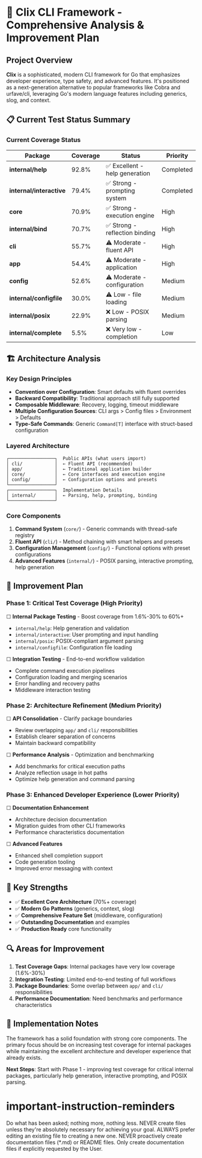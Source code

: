 # 🚀 Clix CLI Framework - Comprehensive Analysis & Improvement Plan

## Project Overview
**Clix** is a sophisticated, modern CLI framework for Go that emphasizes developer experience, type safety, and advanced features. It's positioned as a next-generation alternative to popular frameworks like Cobra and urfave/cli, leveraging Go's modern language features including generics, slog, and context.

## 📋 Current Test Status Summary

### Current Coverage Status
| Package              | Coverage | Status                      | Priority |
|----------------------|----------|-----------------------------|----------|
| **internal/help**    | 92.8%    | ✅ Excellent - help generation | Completed |
| **internal/interactive** | 79.4% | ✅ Strong - prompting system | Completed |
| **core**             | 70.9%    | ✅ Strong - execution engine | High     |
| **internal/bind**    | 70.7%    | ✅ Strong - reflection binding | High   |
| **cli**              | 55.7%    | ⚠️ Moderate - fluent API    | High     |
| **app**              | 54.4%    | ⚠️ Moderate - application   | High     |
| **config**           | 52.6%    | ⚠️ Moderate - configuration | Medium   |
| **internal/configfile** | 30.0% | ⚠️ Low - file loading       | Medium   |
| **internal/posix**   | 22.9%    | ❌ Low - POSIX parsing      | Medium   |
| **internal/complete** | 5.5%    | ❌ Very low - completion    | Low      |

## 🏗️ Architecture Analysis

### Key Design Principles
- **Convention over Configuration**: Smart defaults with fluent overrides
- **Backward Compatibility**: Traditional approach still fully supported
- **Composable Middleware**: Recovery, logging, timeout middleware
- **Multiple Configuration Sources**: CLI args > Config files > Environment > Defaults
- **Type-Safe Commands**: Generic `Command[T]` interface with struct-based configuration

### Layered Architecture
```
┌─────────────────┐  Public APIs (what users import)
│ cli/            │  ← Fluent API (recommended)
│ app/            │  ← Traditional application builder
│ core/           │  ← Core interfaces and execution engine
│ config/         │  ← Configuration options and presets
└─────────────────┘
┌─────────────────┐  Implementation Details
│ internal/       │  ← Parsing, help, prompting, binding
└─────────────────┘
```

### Core Components
1. **Command System** (`core/`) - Generic commands with thread-safe registry
2. **Fluent API** (`cli/`) - Method chaining with smart helpers and presets
3. **Configuration Management** (`config/`) - Functional options with preset configurations
4. **Advanced Features** (`internal/`) - POSIX parsing, interactive prompting, help generation

## 🎯 Improvement Plan

### Phase 1: Critical Test Coverage (High Priority)
☐ **Internal Package Testing** - Boost coverage from 1.6%-30% to 60%+
  - `internal/help`: Help generation and validation
  - `internal/interactive`: User prompting and input handling  
  - `internal/posix`: POSIX-compliant argument parsing
  - `internal/configfile`: Configuration file loading

☐ **Integration Testing** - End-to-end workflow validation
  - Complete command execution pipelines
  - Configuration loading and merging scenarios
  - Error handling and recovery paths
  - Middleware interaction testing

### Phase 2: Architecture Refinement (Medium Priority)
☐ **API Consolidation** - Clarify package boundaries
  - Review overlapping `app/` and `cli/` responsibilities
  - Establish clearer separation of concerns
  - Maintain backward compatibility

☐ **Performance Analysis** - Optimization and benchmarking
  - Add benchmarks for critical execution paths
  - Analyze reflection usage in hot paths
  - Optimize help generation and command parsing

### Phase 3: Enhanced Developer Experience (Lower Priority)
☐ **Documentation Enhancement**
  - Architecture decision documentation
  - Migration guides from other CLI frameworks
  - Performance characteristics documentation

☐ **Advanced Features**
  - Enhanced shell completion support
  - Code generation tooling
  - Improved error messaging with context

## 💪 Key Strengths
- ✅ **Excellent Core Architecture** (70%+ coverage)
- ✅ **Modern Go Patterns** (generics, context, slog)
- ✅ **Comprehensive Feature Set** (middleware, configuration)
- ✅ **Outstanding Documentation** and examples
- ✅ **Production Ready** core functionality

## 🔍 Areas for Improvement
1. **Test Coverage Gaps**: Internal packages have very low coverage (1.6%-30%)
2. **Integration Testing**: Limited end-to-end testing of full workflows
3. **Package Boundaries**: Some overlap between `app/` and `cli/` responsibilities
4. **Performance Documentation**: Need benchmarks and performance characteristics

## 📝 Implementation Notes
The framework has a solid foundation with strong core components. The primary focus should be on increasing test coverage for internal packages while maintaining the excellent architecture and developer experience that already exists.

**Next Steps**: Start with Phase 1 - improving test coverage for critical internal packages, particularly help generation, interactive prompting, and POSIX parsing.

# important-instruction-reminders
Do what has been asked; nothing more, nothing less.
NEVER create files unless they're absolutely necessary for achieving your goal.
ALWAYS prefer editing an existing file to creating a new one.
NEVER proactively create documentation files (*.md) or README files. Only create documentation files if explicitly requested by the User.